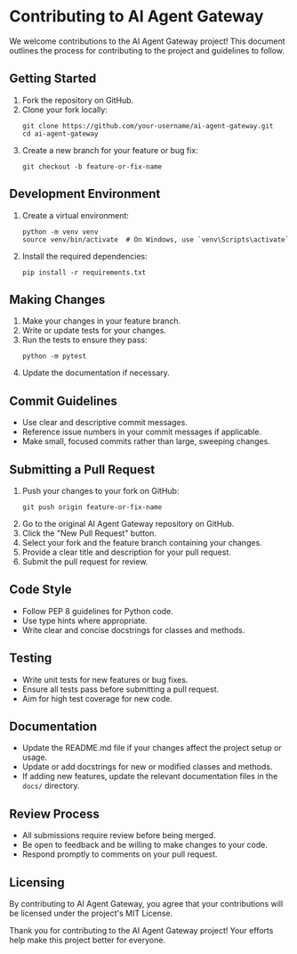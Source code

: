 # Contributing to AI Agent Gateway

We welcome contributions to the AI Agent Gateway project! This document outlines the process for contributing to the project and guidelines to follow.

## Getting Started

1. Fork the repository on GitHub.
2. Clone your fork locally:
   ```
   git clone https://github.com/your-username/ai-agent-gateway.git
   cd ai-agent-gateway
   ```
3. Create a new branch for your feature or bug fix:
   ```
   git checkout -b feature-or-fix-name
   ```

## Development Environment

1. Create a virtual environment:
   ```
   python -m venv venv
   source venv/bin/activate  # On Windows, use `venv\Scripts\activate`
   ```
2. Install the required dependencies:
   ```
   pip install -r requirements.txt
   ```

## Making Changes

1. Make your changes in your feature branch.
2. Write or update tests for your changes.
3. Run the tests to ensure they pass:
   ```
   python -m pytest
   ```
4. Update the documentation if necessary.

## Commit Guidelines

- Use clear and descriptive commit messages.
- Reference issue numbers in your commit messages if applicable.
- Make small, focused commits rather than large, sweeping changes.

## Submitting a Pull Request

1. Push your changes to your fork on GitHub:
   ```
   git push origin feature-or-fix-name
   ```
2. Go to the original AI Agent Gateway repository on GitHub.
3. Click the "New Pull Request" button.
4. Select your fork and the feature branch containing your changes.
5. Provide a clear title and description for your pull request.
6. Submit the pull request for review.

## Code Style

- Follow PEP 8 guidelines for Python code.
- Use type hints where appropriate.
- Write clear and concise docstrings for classes and methods.

## Testing

- Write unit tests for new features or bug fixes.
- Ensure all tests pass before submitting a pull request.
- Aim for high test coverage for new code.

## Documentation

- Update the README.md file if your changes affect the project setup or usage.
- Update or add docstrings for new or modified classes and methods.
- If adding new features, update the relevant documentation files in the `docs/` directory.

## Review Process

- All submissions require review before being merged.
- Be open to feedback and be willing to make changes to your code.
- Respond promptly to comments on your pull request.

## Licensing

By contributing to AI Agent Gateway, you agree that your contributions will be licensed under the project's MIT License.

Thank you for contributing to the AI Agent Gateway project! Your efforts help make this project better for everyone.
